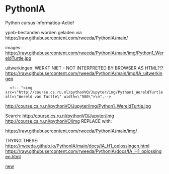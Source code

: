 # PythonIA
Python cursus Informatica-Actief



ypnb-bestanden worden geladen via https://raw.githubusercontent.com/rweeda/PythonIA/main/ 

images:
https://raw.githubusercontent.com/rweeda/PythonIA/main/img/Python1_WereldTurtle.jpg


uitwerkingen: WERKT NIET - NOT INTERPRETED BY BROWSER AS HTML?!?
https://raw.githubusercontent.com/rweeda/PythonIA/main/img/IA_uitwerkingen

      <!-- "<img src=\"http://course.cs.ru.nl/pythonVO/Jupyter/img/Python1_WereldTurtle.jpg\" alt=\"Wereld van Turtle\" width=\"500\">\n",-->
http://course.cs.ru.nl/pythonVO/Jupyter/img/Python1_WereldTurtle.jpg

Search:
http://course.cs.ru.nl/pythonVO/Jupyter/img
http://course.cs.ru.nl/pythonVO/img
REPLACE with:

https://raw.githubusercontent.com/rweeda/PythonIA/main/img/


TRYING THESE:
https://rweeda.github.io/PythonIA/main/docs/IA_H1_oplossingen.html
https://raw.githubusercontent.com/rweeda/PythonIA/docs/IA_H1_oplossingen.html

<a href="https://rweeda.github.io/PythonIA/docs/IA_H1_oplossingen.html">new</a>
